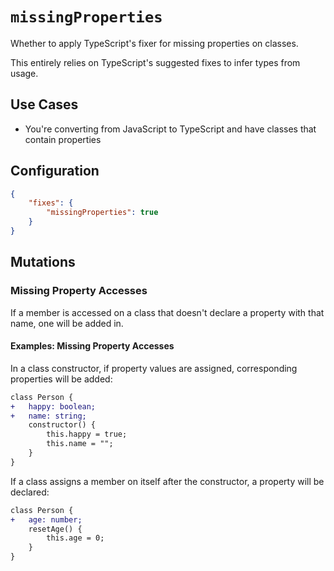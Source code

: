 # `missingProperties`

Whether to apply TypeScript's fixer for missing properties on classes.

This entirely relies on TypeScript's suggested fixes to infer types from usage.

## Use Cases

- You're converting from JavaScript to TypeScript and have classes that contain properties

## Configuration

```json
{
	"fixes": {
		"missingProperties": true
	}
}
```

## Mutations

### Missing Property Accesses

If a member is accessed on a class that doesn't declare a property with that name, one will be added in.

#### Examples: Missing Property Accesses

In a class constructor, if property values are assigned, corresponding properties will be added:

```diff
class Person {
+   happy: boolean;
+   name: string;
    constructor() {
        this.happy = true;
        this.name = "";
    }
}
```

If a class assigns a member on itself after the constructor, a property will be declared:

```diff
class Person {
+   age: number;
    resetAge() {
        this.age = 0;
    }
}
```

